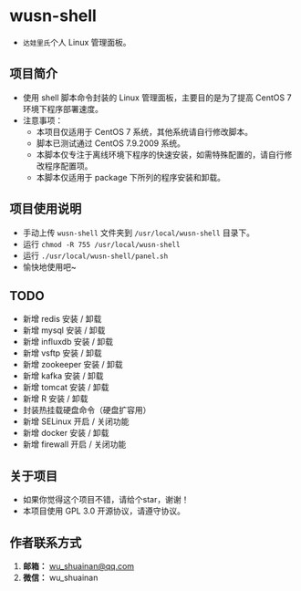 # wusn-shell
- `达娃里氏`个人 Linux 管理面板。

## 项目简介
- 使用 shell 脚本命令封装的 Linux 管理面板，主要目的是为了提高 CentOS 7 环境下程序部署速度。
- 注意事项：
  - 本项目仅适用于 CentOS 7 系统，其他系统请自行修改脚本。
  - 脚本已测试通过 CentOS 7.9.2009 系统。
  - 本脚本仅专注于离线环境下程序的快速安装，如需特殊配置的，请自行修改程序配置项。
  - 本脚本仅适用于 package 下所列的程序安装和卸载。

## 项目使用说明
- 手动上传 `wusn-shell` 文件夹到 `/usr/local/wusn-shell` 目录下。
- 运行 `chmod -R 755 /usr/local/wusn-shell`
- 运行 `./usr/local/wusn-shell/panel.sh`
- 愉快地使用吧~

## TODO
- 新增 redis 安装 / 卸载
- 新增 mysql 安装 / 卸载
- 新增 influxdb 安装 / 卸载
- 新增 vsftp 安装 / 卸载
- 新增 zookeeper 安装 / 卸载
- 新增 kafka 安装 / 卸载
- 新增 tomcat 安装 / 卸载
- 新增 R 安装 / 卸载
- 封装热挂载硬盘命令（硬盘扩容用）
- 新增 SELinux 开启 / 关闭功能
- 新增 docker 安装 / 卸载
- 新增 firewall 开启 / 关闭功能

## 关于项目
- 如果你觉得这个项目不错，请给个star，谢谢！
- 本项目使用 GPL 3.0 开源协议，请遵守协议。

## 作者联系方式
1. **邮箱：** wu_shuainan@qq.com
2. **微信：** wu_shuainan

